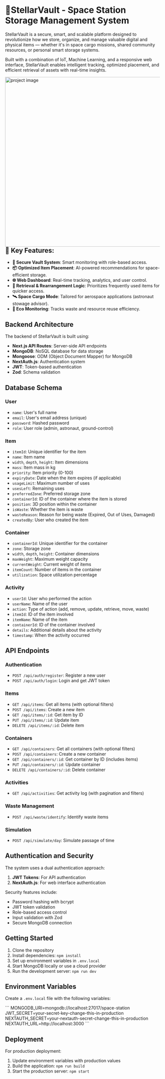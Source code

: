 # 🌌StellarVault - Space Station Storage Management System

StellarVault is a secure, smart, and scalable platform designed to revolutionize how we store, organize, and manage valuable digital and physical items — whether it's in space cargo missions, shared community resources, or personal smart storage systems.

Built with a combination of IoT, Machine Learning, and a responsive web interface, StellarVault enables intelligent tracking, optimized placement, and efficient retrieval of assets with real-time insights.

<img align="right" alt="project image" width="550" src="https://github.com/user-attachments/assets/2cdcfa79-c243-4356-a91b-d661efc43a03">


## 🚀 Key Features:

- **🔐 Secure Vault System**: Smart monitoring with role-based access.
- **📦 Optimized Item Placement**: AI-powered recommendations for space-efficient storage.
- **🌐 Web Dashboard**: Real-time tracking, analytics, and user control.
- **🔁 Retrieval & Rearrangement Logic**: Prioritizes frequently used items for quicker access.
- **🛰️ Space Cargo Mode**: Tailored for aerospace applications (astronaut stowage advisor).
- **🌱 Eco Monitoring**: Tracks waste and resource reuse efficiency.

## Backend Architecture

The backend of StellarVault is built using:

- **Next.js API Routes**: Server-side API endpoints
- **MongoDB**: NoSQL database for data storage
- **Mongoose**: ODM (Object Document Mapper) for MongoDB
- **NextAuth.js**: Authentication system
- **JWT**: Token-based authentication
- **Zod**: Schema validation

## Database Schema

### User
- `name`: User's full name
- `email`: User's email address (unique)
- `password`: Hashed password
- `role`: User role (admin, astronaut, ground-control)

### Item
- `itemId`: Unique identifier for the item
- `name`: Item name
- `width`, `depth`, `height`: Item dimensions
- `mass`: Item mass in kg
- `priority`: Item priority (0-100)
- `expiryDate`: Date when the item expires (if applicable)
- `usageLimit`: Maximum number of uses
- `usesLeft`: Remaining uses
- `preferredZone`: Preferred storage zone
- `containerId`: ID of the container where the item is stored
- `position`: 3D position within the container
- `isWaste`: Whether the item is waste
- `wasteReason`: Reason for being waste (Expired, Out of Uses, Damaged)
- `createdBy`: User who created the item

### Container
- `containerId`: Unique identifier for the container
- `zone`: Storage zone
- `width`, `depth`, `height`: Container dimensions
- `maxWeight`: Maximum weight capacity
- `currentWeight`: Current weight of items
- `itemCount`: Number of items in the container
- `utilization`: Space utilization percentage

### Activity
- `userId`: User who performed the action
- `userName`: Name of the user
- `action`: Type of action (add, remove, update, retrieve, move, waste)
- `itemId`: ID of the item involved
- `itemName`: Name of the item
- `containerId`: ID of the container involved
- `details`: Additional details about the activity
- `timestamp`: When the activity occurred

## API Endpoints

### Authentication
- `POST /api/auth/register`: Register a new user
- `POST /api/auth/login`: Login and get JWT token

### Items
- `GET /api/items`: Get all items (with optional filters)
- `POST /api/items`: Create a new item
- `GET /api/items/:id`: Get item by ID
- `PUT /api/items/:id`: Update item
- `DELETE /api/items/:id`: Delete item

### Containers
- `GET /api/containers`: Get all containers (with optional filters)
- `POST /api/containers`: Create a new container
- `GET /api/containers/:id`: Get container by ID (includes items)
- `PUT /api/containers/:id`: Update container
- `DELETE /api/containers/:id`: Delete container

### Activities
- `GET /api/activities`: Get activity log (with pagination and filters)

### Waste Management
- `POST /api/waste/identify`: Identify waste items

### Simulation
- `POST /api/simulate/day`: Simulate passage of time

## Authentication and Security

The system uses a dual authentication approach:

1. **JWT Tokens**: For API authentication
2. **NextAuth.js**: For web interface authentication

Security features include:
- Password hashing with bcrypt
- JWT token validation
- Role-based access control
- Input validation with Zod
- Secure MongoDB connection

## Getting Started

1. Clone the repository
2. Install dependencies: `npm install`
3. Set up environment variables in `.env.local`
4. Start MongoDB locally or use a cloud provider
5. Run the development server: `npm run dev`

## Environment Variables

Create a `.env.local` file with the following variables:

\`\`\`
MONGODB_URI=mongodb://localhost:27017/space-station
JWT_SECRET=your-secret-key-change-this-in-production
NEXTAUTH_SECRET=your-nextauth-secret-change-this-in-production
NEXTAUTH_URL=http://localhost:3000
\`\`\`

## Deployment

For production deployment:

1. Update environment variables with production values
2. Build the application: `npm run build`
3. Start the production server: `npm start`
